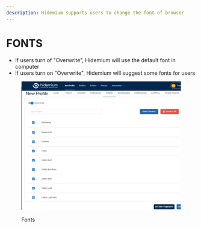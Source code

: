 ```yaml
---
description: Hidemium supports users to change the font of browser
---
```


# FONTS

* If users turn of "Overwrite", Hidemium will use the default font in computer
* If users turn on "Overwrite", Hidemium will suggest some fonts for users&#x20;

<figure><img src="../../.gitbook/assets/30.png" alt=""><figcaption><p>Fonts</p></figcaption></figure>

